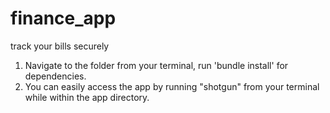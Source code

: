 # finance_app
track your bills securely


1) Navigate to the folder from your terminal, run 'bundle install' for dependencies.
2) You can easily access the app by running "shotgun" from your terminal while within the app directory.
